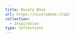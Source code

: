```yaml
---
title: Nicely Done
url: https://nicelydone.club/
collection:
  - Inspiration
type: Collections
---
```

